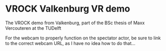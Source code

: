 # VROCK Valkenburg VR demo
The VROCK demo from Valkenburg, part of the BSc thesis of Maxx Vercouteren at the TUDelft

For the webcam to properly function on the spectator actor, be sure to link to the correct webcam URL, as I have no idea how to do that...

